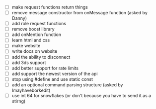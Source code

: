 - [ ] make request functions return things
- [ ] remove message constructor from onMessage function (asked by Danny)
- [ ] add role request functions
- [ ] remove boost library
- [ ] add onMention function
- [ ] learn html and css
- [ ] make website
- [ ] write docs on website
- [ ] add the ability to disconnect
- [ ] add 3ds support
- [ ] add better support for rate limits
- [ ] add support the newest version of the api
- [ ] stop using #define and use static const
- [ ] add an optional command parsing structure (asked by Imayhaveborkedit)
- [ ] use int 64 for snowflakes (or don't because you have to send it as a stirng)
